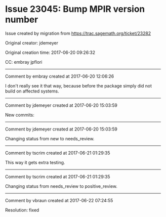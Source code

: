 # Issue 23045: Bump MPIR version number

Issue created by migration from https://trac.sagemath.org/ticket/23282

Original creator: jdemeyer

Original creation time: 2017-06-20 09:26:32

CC:  embray jpflori




---

Comment by embray created at 2017-06-20 12:06:26

I don't really see it that way, because before the package simply did not build on affected systems.


---

Comment by jdemeyer created at 2017-06-20 15:03:59

New commits:


---

Comment by jdemeyer created at 2017-06-20 15:03:59

Changing status from new to needs_review.


---

Comment by tscrim created at 2017-06-21 01:29:35

This way it gets extra testing.


---

Comment by tscrim created at 2017-06-21 01:29:35

Changing status from needs_review to positive_review.


---

Comment by vbraun created at 2017-06-22 07:24:55

Resolution: fixed

